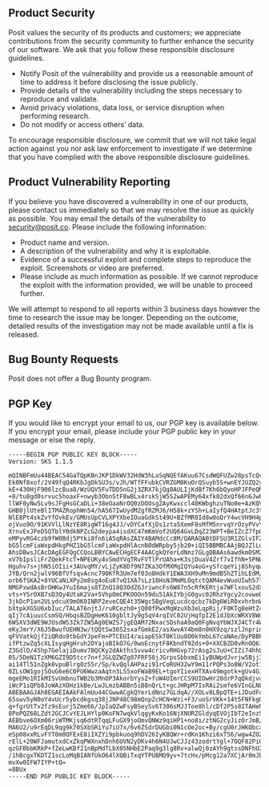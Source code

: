 ## Product Security

Posit values the security of its products and customers; we appreciate contributions from the security community to further enhance the security of our software. We ask that you follow these responsible disclosure guidelines.

- Notify Posit of the vulnerability and provide us a reasonable amount of time to address it before disclosing the issue publicly.
- Provide details of the vulnerability including the steps necessary to reproduce and validate.
- Avoid privacy violations, data loss, or service disruption when performing research.
- Do not modify or access others’ data.

To encourage responsible disclosure, we commit that we will not take legal action against you nor ask law enforcement to investigate if we determine that you have complied with the above responsible disclosure guidelines.

## Product Vulnerability Reporting

If you believe you have discovered a vulnerability in one of our products, please contact us immediately so that we may resolve the issue as quickly as possible. You may email the details of the vulnerability to [security@posit.co](mailto:security@posit.co). Please include the following information:

- Product name and version.
- A description of the vulnerability and why it is exploitable.
- Evidence of a successful exploit and complete steps to reproduce the exploit. Screenshots or video are preferred.
- Please include as much information as possible. If we cannot reproduce the exploit with the information provided, we will be unable to proceed further.

We will attempt to respond to all reports within 3 business days however the time to research the issue may be longer. Depending on the outcome, detailed results of the investigation may not be made available until a fix is released.

## Bug Bounty Requests

Posit does not offer a Bug Bounty program.

## PGP Key

If you would like to encrypt your email to us, our PGP key is available below. If you encrypt your email, please include your PGP public key in your message or else the reply.

```
-----BEGIN PGP PUBLIC KEY BLOCK-----
Version: SKS 1.1.5

mQINBFmUu44BEAC54GaTQpKBnJKP1DkWV32HdW3hLaSqNQEfAKuu67CsdWQFUZw28psTcQvP
Ek0Nf8xof/2V49fqQ4RKbJgDkSU3s/vJh/WTfFFubkCVRZGM8KuOrQSuyb5S+wnEYJUZQ2yB
kE+430HjF906lzcBua8/WzUQV5FuTDD5nG2j3ZRX7kjQg8AULIjKdBf7Kh6bQyoHPJFPeQMz
+8/tu8gd0srvuc5hoaxF+nwyb3ObnStF8wBLx4rskSjW5S2wAPEMy64xfk02dxQf66n6JwbY
llWF0yNw5Lv9sJFgHsGCaDLi+38eOaaNrOQ0zDOOsgZAyKwxccl40KWbghzuTNo0e+AzKQVH
GHB0jlUteBl1TM4ZRophWn54/hA567IwUydMZgfRZMJ6/H58k+zYSh+LaIyfQ4HAtptJc3tm
NlE8Pt4skZvYfOvkEv/GMUsUpCVLXPYXbeIOuaGdkSt49U+BZfMR8Id8w0oQrY4wcVH9H4pu
ojVuo9O/91KVVlLlNzYE8RigWT16g4JJ/vDYCafXjDs1zta5XemF8sMfM5nrvqYrOzyPVvYD
XrnvExJPeDSQTblY0dkNPZcG2deypa4isdXC47mKmVof2UQ64GvLDqZ23WPT+BeIZcZ7fpGY
eMPyvRG4czb9fW0Bdj5Ptki8fn6iA5qRAsZAIY4BAMdcCc8M/QARAQABtDFSU3R1ZGlvIFZ1
bG5lcmFiaWxpdHkgPHZ1bG5lcmFiaWxpdHlAcnN0dWRpby5jb20+iQI5BBMBCAAjBQJZlLuO
AhsDBwsJCAcDAgEGFQgCCQoLBBYCAwECHgECF4AACgkQYerLdNnz7GLgOBAAs6awdkmOSM2/
xV7bIpsliFrZQekFtcT+NPEUKy4vSmdYVqTRvFVTlPrUAha+K3sjDuaV4Zrf7vIfhN+5PNWy
Hguhv7s+jhN5iOIii+3AUvqMY/vLjZyK8Df9N7ZKa3OfMXMqIQYu4oG+ySfcqeYij8ShyqwV
JYB/Qrn2jwlV96BfVfsqvAcnc790KfR3Um7ef03o8HdkY1EWA3XH9uMn9mdB5hZTihLEdM/P
orb6fSKA2+8YUCaNiXPy2m8sg4oEu87vQ1XA7sLz18HsNJMmMLOqtctQAM4evWuoUIwh57lp
NMGPxwdAsBrOHKwJYuI6majs8TZnQ18Q3OdZ6JriwncFs6W87n5cRfKERtja7WFlxouS2dXe
vts+YSrOXB7sD3Qy4UtaK2Va+5VhpOmCPKOOOn59du51AkIYbjG0gvc02RhzYgcy2covweDx
3jkDcP1an2ULydcuX9mOK0INRP2eveCQE4t35Wgc5BgVegLucdcqcbz7kDg6WiR0xvhrbnWf
bXtpkXG5U6xbIuc/TALAT6njtJ/ruRCezh0+jQ00fPwxMqWzuXb3eLqpRij/F0KTg8eHtZ4/
qIj7cAiuucCsmSQ/HbqsBZDgHeK610gbltJy9g5qV4rqIVC02UjHqfpI2E1dJbXcWRXV8WmE
6WSXV3dWE9WJUsdWS3Zk7ZW5Ag0EWZS7jgEQAM72NxacSDshaA9aQ0FgNvqYbWJXJ4CTr4Wr
eKyJmrY/X6J5BwufUEHN3w/tQQtSw36S2sxafGmkE2/asXwvAY4bm8n0HX9zq/szlJnprinb
qFVVatkQjf2iQRdo9tbGdYJpeFm+PTCEUI4/aiapESkT0KlUu8O0kYmbL67caNAe/DyPBBP8
ifPtzwZq5cXLIsyqHgHruh2DYajoBIkO7G/0woEcnytF8KbndT9Zds+0+XXCBZD0vRnOQ61U
Z3GdlD/45hp7GelajiDumv7BQCKy2dAkths5vvw4cricvRHGvp72rAsg2sJuU+CIZi74hhLO
05/5DeN1TzXM6GZI9D5tcr7n+fJGLQZWZg07FRF58jJGrpsSbbxmEi1yBUWpdJvrjw5Bjj3s
ai14Tl51nZgk0vpuBlrg0z55r/Sp/kvQqlAHPazi91rCoRUH32wY9m11rPQPs3o8W/V2ot1D
0ZLsOW1gojSOuG6e6C0PU6WwzaAqtn3LS5xoFWaB9EL+tgoYIiexHTXAv49mgotk+gUv4Gij
mgeEMo1RIkMISvUmbnuTWB2b3MnOP3AkorbYysZ+fuW4UImrCCS9UIOwHr28drP7qQkdjvu3
iWcP1iQPb8JoWAzXOHz1kBe/LwJLmzbABBn5iB8nQrLt+gcJHRpM7IsRAi2smfe6VInGLNL7
ABEBAAGJAh8EGAEIAAkFAlmUu44CGwwACgkQYerLdNnz7GLdqA//XOLv8LBpQTE+iJDudFqZ
65swv5yN0oY4vUcr5ybcdkgsq38jJNP48C98mQnpZcHCN+Wzi+F3/uoSrVKk+14t5FNFkgQI
q+fgrUtTv2fz9sEurj5Zme66/JpIaQZwFsyBSeySv6T306sMJJToe8hl/cDf2P5s8ITAHeNc
8PoPQZ68LZdt2GCJCvYEJLHYlp0KoFN7wqkVlqgyKxKo16NjXNURZGldyqEVOjIbT2eInzSw
AEBbve6OXm06riWTMKjsq6dtRTqqLFuGX9joOmvQNWz9qiHP1+no8i/ztNG2cyJizOrJmB/p
MA6U2/u9rEqDL9qg9k70SXbSRiYu7iU7x/6v6ZSdrDUGbi0N1cOe2oc+By/cgU0rJHKObcaV
eSp08xxRLvFYT0m0OFExE8iIXZYi9pbkuoq9hDV26IyKBQWr+rdKn1Khzi6xT56/wgw4ZO2S
rElL+20WFJamutxdCxZkqPWXnxhDnh6UVN2yDKv4h6N4UJwCJJz43zodrtYgl+7OQF82Pi0D
qzGFBbbKRkP+fZeLwKBf21nBpMdTLbX05NHbE2Paq9g3lg8Rv+alwQj0zAYh9gtssDNFhU2X
/1hBcgxTKDTZ1scLoMqBIANfUkO64lXQBiTxqYTPUBMQ9yv+7tcHx/pMcg12a7XCjAr0mJbZ
mvXw0IFW7IYP+tQ=
=8BUx
-----END PGP PUBLIC KEY BLOCK-----
```

